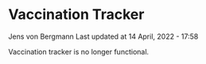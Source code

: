 Vaccination Tracker
================
Jens von Bergmann
Last updated at 14 April, 2022 - 17:58

Vaccination tracker is no longer functional.
